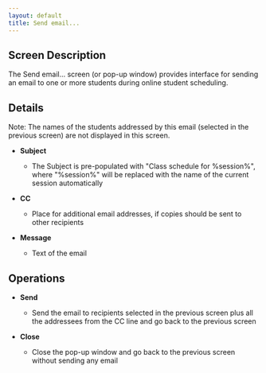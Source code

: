 ```yaml
---
layout: default
title: Send email...
---
```



## Screen Description


 The Send email... screen (or pop-up window) provides interface for sending an email to one or more students during online student scheduling.

## Details


 Note: The names of the students addressed by this email (selected in the previous screen) are not displayed in this screen.

* **Subject**
	* The Subject is pre-populated with "Class schedule for %session%", where "%session%" will be replaced with the name of the current session automatically

* **CC**
	* Place for additional email addresses, if copies should be sent to other recipients

* **Message**
	* Text of the email

## Operations

* **Send**
	* Send the email to recipients selected in the previous screen plus all the addressees from the CC line and go back to the previous screen

* **Close**
	* Close the pop-up window and go back to the previous screen without sending any email
